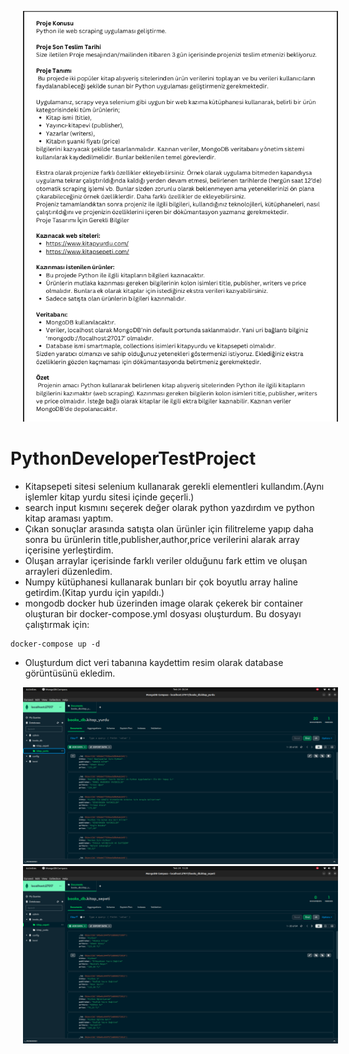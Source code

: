 <img src="Screenshot%20from%202023-07-25%2002-27-45.png"
     style="margin-left:20px" />


# PythonDeveloperTestProject

* Kitapsepeti sitesi selenium kullanarak gerekli elementleri kullandım.(Aynı işlemler kitap yurdu sitesi içinde geçerli.)
* search input kısmını seçerek değer olarak python yazdırdım ve python kitap araması yaptım.
* Çıkan sonuçlar arasında satışta olan ürünler için filitreleme yapıp daha sonra bu ürünlerin title,publisher,author,price verilerini alarak array içerisine yerleştirdim.
* Oluşan arraylar içerisinde farklı veriler olduğunu fark ettim ve oluşan arrayleri düzenledim.
* Numpy kütüphanesi kullanarak bunları bir çok boyutlu array haline getirdim.(Kitap yurdu için yapıldı.)
* mongodb docker hub üzerinden image olarak çekerek bir container oluşturan bir docker-compose.yml dosyası oluşturdum. Bu dosyayı çalıştırmak için: 
```
docker-compose up -d
``` 
* Oluşturdum dict veri tabanına kaydettim resim olarak database görüntüsünü ekledim.

<img src="Screenshot%20from%202023-07-24%2005-54-31.png"
     style="margin-left:20px" />
<img src="Screenshot%20from%202023-07-24%2015-20-51.png"
     style="margin-left:20px" />